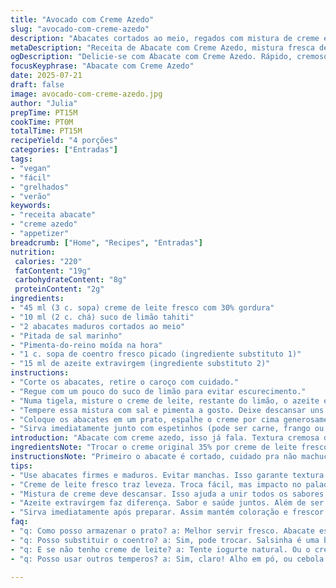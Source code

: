 ```yaml
---
title: "Avocado com Creme Azedo"
slug: "avocado-com-creme-azedo"
description: "Abacates cortados ao meio, regados com mistura de creme e suco cítrico. Cremoso, levemente ácido, sem gluten e sem ovos. Rápido de preparar, ótimo para vegetarianos. Serve como entrada ou acompanhamento de espetinhos. Temperos básicos: sal e pimenta. Textura macia do abacate com o frescor do limão. Pode trocar o tipo de creme para variar o sabor e a cremosidade. Receita simples, com toque caseiro e sem complicação."
metaDescription: "Receita de Abacate com Creme Azedo, mistura fresca de abacate e creme de leite com limão. Ideal para entradas ou acompanhamentos."
ogDescription: "Delicie-se com Abacate com Creme Azedo. Rápido, cremoso e perfeito para vegetarianos. Acompanhe com espetinhos."
focusKeyphrase: "Abacate com Creme Azedo"
date: 2025-07-21
draft: false
image: avocado-com-creme-azedo.jpg
author: "Julia"
prepTime: PT15M
cookTime: PT0M
totalTime: PT15M
recipeYield: "4 porções"
categories: ["Entradas"]
tags:
- "vegan"
- "fácil"
- "grelhados"
- "verão"
keywords:
- "receita abacate"
- "creme azedo"
- "appetizer"
breadcrumb: ["Home", "Recipes", "Entradas"]
nutrition: 
 calories: "220"
 fatContent: "19g"
 carbohydrateContent: "8g"
 proteinContent: "2g"
ingredients:
- "45 ml (3 c. sopa) creme de leite fresco com 30% gordura"
- "10 ml (2 c. chá) suco de limão tahiti"
- "2 abacates maduros cortados ao meio"
- "Pitada de sal marinho"
- "Pimenta-do-reino moída na hora"
- "1 c. sopa de coentro fresco picado (ingrediente substituto 1)"
- "15 ml de azeite extravirgem (ingrediente substituto 2)"
instructions:
- "Corte os abacates, retire o caroço com cuidado."
- "Regue com um pouco do suco de limão para evitar escurecimento."
- "Numa tigela, misture o creme de leite, restante do limão, o azeite e o coentro picado."
- "Tempere essa mistura com sal e pimenta a gosto. Deixe descansar uns 7 minutos pra sabores se misturarem."
- "Coloque os abacates em um prato, espalhe o creme por cima generosamente."
- "Sirva imediatamente junto com espetinhos (pode ser carne, frango ou legumes grelhados)."
introduction: "Abacate com creme azedo, isso já fala. Textura cremosa do abacate, toque ácido do limão, cremosidade do creme. Funciona simples, rápido. Sem glúten, sem ovo. Serve pra abrir o apetite ou acompanhar aquelas espetadas na brasa. Rápido de fazer em 15 minutos só. Mistura de sabores fresca, com coentro para dar um twist, azeite de oliva pra deixar mais saudável. Não enche, só dá um boost na mesa. Vegetariano que agrada parceiro carnívoro. Toques caseiros simples, nada rebuscado demais. Ingredientes fáceis. Azeitado, ácido, suave, firme."
ingredientsNote: "Trocar o creme original 35% por creme de leite fresco de 30% traz mais leveza, menos gordura pesada, funcionamento melhor para paladares variados. Limão tahiti é o preferido pra acidez balanceada, mas pode substituir por limão siciliano para sabor mais doce. Coentro fresco entra pra perfumar, diferente do tempero clássico, dá frescor herbal. Azeite extravirgem, não usual no original, mas ajuda textura, sabor e agrega antioxidantes bons. Evitar nozes e ovos mantém receita simples e sem alergênicos. O sal e a pimenta são básicos, mas cuidado para não exagerar. Ingredientes frescos são a chave. Sempre consuma abacate firme, mas maduro, sem manchas."
instructionsNote: "Primeiro o abacate é cortado, cuidado pra não machucar a polpa. Suco de limão evita escurecimento por oxidação. A mistura de creme é batida com suco, azeite e coentro, esperando minutos a fim de incorporar sabores. Passar essa mistura pronta sobre o abacate faz efeito visual e de sabor. Servir rápido para manter coloração. Pode ser acompanhado dos espetinhos tradicionais das churrascarias brasileiras, ou mesmo substituir por vegetais grelhados. O tempo de descanso com o creme ajuda a integrar frescor e sabor, cerca de 5 a 7 minutos ideal. Ajuste o sal no final para não perder controle. Sem cozimento, receita simples, cozinha limpa, ótima para dias corridos."
tips:
- "Use abacates firmes e maduros. Evitar manchas. Isso garante textura ideal. O corte deve ser cuidadoso. Não machucar a polpa. Limão tahiti é o mais comum. Mas pode usar limão siciliano, gosto diferente. Cuidado com o excesso de sal. Reforçar na finalização, não estragar o sabor."
- "Creme de leite fresco traz leveza. Troca fácil, mas impacto no paladar é grande. Para cremosidade diferente, tente também o creme de tofu. Ou iogurte, dependendo do que tem em casa. Uma pitada de pimenta, coração do tempero. Mas só um pouco, não ofuscar o abacate."
- "Mistura de creme deve descansar. Isso ajuda a unir todos os sabores. Ideal de 5 a 7 minutos. Não menos, não mais. Sal e pimenta devem ser ajustados antes de servir. Mistura pode ficar mais espessa, dependendo do tempo. Também vale para integrar sabores."
- "Azeite extravirgem faz diferença. Sabor e saúde juntos. Além de ser antioxidante. Use generosa colher na mistura. Isso agrega valor no prato. Acompanhamentos como espetinhos de legumes vão bem. Mas carne também funciona, depende do gosto. Varie no que tem em casa."
- "Sirva imediatamente após preparar. Assim mantém coloração e frescor. O abacate escurece rápido. Então, rapidez é essencial. E faça bonito na apresentação. Creme por cima bem generoso, chama atenção. Visual importa e dá apetência. Use pratos bonitos se puder."
faq:
- "q: Como posso armazenar o prato? a: Melhor servir fresco. Abacate escurece. Se sobrar, guarde na geladeira. Use filme plástico. Isso ajuda a evitar oxidação. Não é ideal, mas funciona."
- "q: Posso substituir o coentro? a: Sim, pode trocar. Salsinha é uma boa opção. Mas mantém o frescor. Outras ervas também, dependendo do gosto. Cuidado com as combinações."
- "q: E se não tenho creme de leite? a: Tente iogurte natural. Ou o creme de soja. Diferentes, mas trazem cremosidade. E sabor também claro. Experimente antes de servir."
- "q: Posso usar outros temperos? a: Sim, claro! Alho em pó, ou cebola em flocos. Isso agrega um sabor interessante. Mas não exagerar. Mantenha equilíbrio com o abacate. Lembre-se, a simplicidade é chave."

---
```

